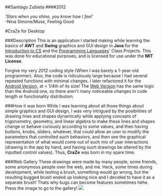 ##Santiago Zubieta
####2012

*'Stars when you shine, you know how I feel'*  
-Nina Simone/Muse, Feeling Good

#CraZe for Desktop

###Description
This is an application I started making while learning the basics of **AWT** and **Swing** graphics and GUI design in **Java** for the [Introduction to CS](https://github.com/Zubieta/Introduction_To_CS) and the [Programming Languages](https://github.com/Zubieta/Programming_Languages)' Class Projects. This was done for educational purposes, and is licensed for use under the **MIT License**.

Forgive my very *2012* coding style (When I was barely a 1-year-old programmer). Also, the code is ridiculously large because I had several repeated functions with minimal changes. I later refactored it for the [Android Version](https://github.com/Zubieta/CraZe_Android), at < 1/4th of its size! The [Web Version](https://github.com/Zubieta/CraZe_Web) has the same logic than the Android one, so there aren't many noticeable changes in code length or functionality distribution.

###How it was born
While I was learning about all those things about simple graphics and GUI design, I was very intrigued by the posibilities of drawing lines and shapes dynamically while applying concepts of trigonometry, geometry, and linear algebra to make these lines and shapes change or behave curiously according to some values, and then having buttons, knobs, sliders, whatever, that could allow an user to modify the parameters that controlled such behaviors, and then see the graphical representation of what would come out of such mix of user interactions (drawing in the app by hand, and having such drawings be altered by the inputted control values). Thus, **CraZe** was born in my spare time.

###Web Gallery 
These drawings were made by many people, some friends, some anonymous people over the web, and me. Heck, some times during development, while testing a brush, something would go wrong, but the resulting bugged brush ended up looking nice and I decided to have it as a separate brush! Thats why bugs can become features sometimes hehe. Press the image to go to the gallery!
[![](https://i.imgur.com/9LBecYT.png)](https://imgur.com/a/LEetg)

